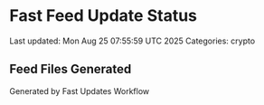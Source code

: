 # Fast Feed Update Status
Last updated: Mon Aug 25 07:55:59 UTC 2025
Categories: crypto

## Feed Files Generated

Generated by Fast Updates Workflow
